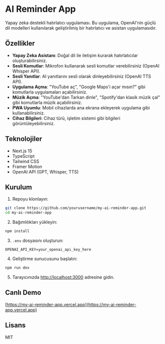# AI Reminder App

Yapay zeka destekli hatırlatıcı uygulaması. Bu uygulama, OpenAI'nin güçlü dil modelleri kullanılarak geliştirilmiş bir hatırlatıcı ve asistan uygulamasıdır.

## Özellikler

- **Yapay Zeka Asistanı**: Doğal dil ile iletişim kurarak hatırlatıcılar oluşturabilirsiniz.
- **Sesli Komutlar**: Mikrofon kullanarak sesli komutlar verebilirsiniz (OpenAI Whisper API).
- **Sesli Yanıtlar**: AI yanıtlarını sesli olarak dinleyebilirsiniz (OpenAI TTS API).
- **Uygulama Açma**: "YouTube aç", "Google Maps'i açar mısın?" gibi komutlarla uygulamaları açabilirsiniz.
- **Müzik Açma**: "YouTube'dan Tarkan dinle", "Spotify'dan klasik müzik çal" gibi komutlarla müzik açabilirsiniz.
- **PWA Uyumlu**: Mobil cihazlarda ana ekrana ekleyerek uygulama gibi kullanabilirsiniz.
- **Cihaz Bilgileri**: Cihaz türü, işletim sistemi gibi bilgileri görüntüleyebilirsiniz.

## Teknolojiler

- Next.js 15
- TypeScript
- Tailwind CSS
- Framer Motion
- OpenAI API (GPT, Whisper, TTS)

## Kurulum

1. Repoyu klonlayın:
```bash
git clone https://github.com/yourusername/my-ai-reminder-app.git
cd my-ai-reminder-app
```

2. Bağımlılıkları yükleyin:
```bash
npm install
```

3. `.env` dosyasını oluşturun:
```
OPENAI_API_KEY=your_openai_api_key_here
```

4. Geliştirme sunucusunu başlatın:
```bash
npm run dev
```

5. Tarayıcınızda [http://localhost:3000](http://localhost:3000) adresine gidin.

## Canlı Demo

[https://my-ai-reminder-app.vercel.app](https://my-ai-reminder-app.vercel.app)

## Lisans

MIT
